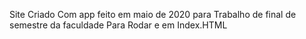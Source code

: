 Site Criado Com app feito em maio de 2020 para Trabalho de final de semestre da faculdade
Para Rodar e em Index.HTML
